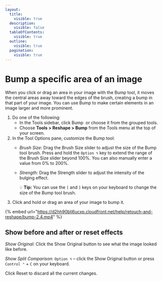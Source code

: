 ```yaml
---
layout:
  title:
    visible: true
  description:
    visible: false
  tableOfContents:
    visible: true
  outline:
    visible: true
  pagination:
    visible: true
---
```


# Bump a specific area of an image

When you click or drag an area in your image with the Bump tool, it moves the central areas away toward the edges of the brush, creating a bump in that part of your image. You can use Bump to make certain elements in an image larger and more prominent.

1. Do one of the following:
   * In the Tools sidebar, click Bump <img src="https://help.pixelmator.com/pixelmator-pro/3.5/assets/English/1580999656000.png" alt="" data-size="line"> or choose it from the grouped tools.
   * Choose **Tools > Reshape > Bump** from the Tools menu at the top of your screen.
2. In the Tool Options pane, customize the Bump tool:
   * _Brush Size:_ Drag the Brush Size slider to adjust the size of the Bump tool brush. Press and hold the `Option ⌥` key to extend the range of the Brush Size slider beyond 100%. You can also manually enter a value from 0% to 200%. 
   *   _Strength:_ Drag the Strength slider to adjust the intensity of the bulging effect. 

       :bulb: **Tip:** You can use the `[` and `]` keys on your keyboard to change the size of the Bump tool brush.
3. Click and hold or drag an area of your image to bump it. 

{% embed url="https://d2hh90bli6ucxp.cloudfront.net/help/retouch-and-reshape/bump-2.4.mp4" %}

## Show before and after or reset effects

_Show Original:_ Click the Show Original button to see what the image looked like before.

_Show Split Comparison:_ `Option ⌥` – click the Show Original button or press `Control ⌃` + `C` on your keyboard.

Click Reset to discard all the current changes.

